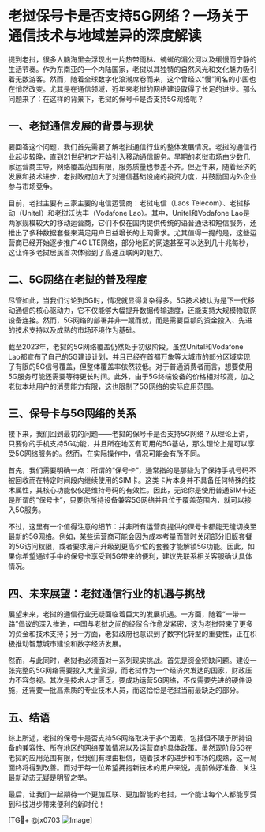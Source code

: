 # 老挝保号卡是否支持5G网络？一场关于通信技术与地域差异的深度解读

提到老挝，很多人脑海里会浮现出一片热带雨林、蜿蜒的湄公河以及缓慢而宁静的生活节奏。作为东南亚的一个内陆国家，老挝以其独特的自然风光和文化魅力吸引着无数游客。然而，随着全球数字化浪潮席卷而来，这个曾经以“慢”闻名的小国也在悄然改变。尤其是在通信领域，近年来老挝的网络建设取得了长足的进步。那么问题来了：在这样的背景下，老挝的保号卡是否支持5G网络呢？

## 一、老挝通信发展的背景与现状

要回答这个问题，我们首先需要了解老挝通信行业的整体发展情况。老挝的通信行业起步较晚，直到21世纪初才开始引入移动通信服务。早期的老挝市场由少数几家运营商主导，网络覆盖范围有限，服务质量也参差不齐。但近年来，随着经济的发展和技术进步，老挝政府加大了对通信基础设施的投资力度，并鼓励国内外企业参与市场竞争。

目前，老挝主要有三家主要的电信运营商：老挝电信（Laos Telecom）、老挝移动（Unitel）和老挝沃达丰（Vodafone Lao）。其中，Unitel和Vodafone Lao是两家规模较大的移动运营商，它们不仅在国内提供传统的语音通话和短信服务，还推出了多种数据套餐来满足用户日益增长的上网需求。尤其值得一提的是，这些运营商已经开始逐步推广4G LTE网络，部分地区的网速甚至可以达到几十兆每秒，这让许多老挝居民首次体验到了高速互联网的魅力。

## 二、5G网络在老挝的普及程度

尽管如此，当我们讨论到5G时，情况就显得复杂得多。5G技术被认为是下一代移动通信的核心驱动力，它不仅能够大幅提升数据传输速度，还能支持大规模物联网设备连接。然而，5G网络的部署并非一蹴而就，而是需要巨额的资金投入、先进的技术支持以及成熟的市场环境作为基础。

截至2023年，老挝的5G网络覆盖仍然处于初级阶段。虽然Unitel和Vodafone Lao都宣布了自己的5G建设计划，并且已经在首都万象等大城市的部分区域实现了有限的5G信号覆盖，但整体覆盖率依然较低。对于普通消费者而言，想要使用5G服务可能还需要等待更长时间。此外，由于5G终端设备的价格相对较高，加之老挝本地用户的消费能力有限，这也限制了5G网络的实际应用范围。

## 三、保号卡与5G网络的关系

接下来，我们回到最初的问题——老挝的保号卡是否支持5G网络？从理论上讲，只要你的手机支持5G功能，并且所在地区有可用的5G基站，那么理论上是可以享受5G网络服务的。然而，在实际操作中，情况可能会有所不同。

首先，我们需要明确一点：所谓的“保号卡”，通常指的是那些为了保持手机号码不被回收而在特定时间段内继续使用的SIM卡。这类卡片本身并不具备任何特殊的技术属性，其核心功能仅仅是维持号码的有效性。因此，无论你是使用普通SIM卡还是所谓的“保号卡”，只要你所持设备兼容5G网络并且位于覆盖范围内，就可以接入5G服务。

不过，这里有一个值得注意的细节：并非所有运营商提供的保号卡都能无缝切换至最新的5G网络。例如，某些运营商可能会因为成本考量而暂时关闭部分旧版套餐的5G访问权限，或者要求用户升级到更高价位的套餐才能解锁5G功能。因此，如果你希望通过手中的保号卡享受到5G带来的便利，建议先联系相关客服确认具体情况。

## 四、未来展望：老挝通信行业的机遇与挑战

展望未来，老挝的通信行业无疑面临着巨大的发展机遇。一方面，随着“一带一路”倡议的深入推进，中国与老挝之间的经贸合作愈发紧密，这为老挝带来了更多的资金和技术支持；另一方面，老挝政府也意识到了数字化转型的重要性，正在积极推动智慧城市建设和数字经济发展。

然而，与此同时，老挝也必须面对一系列现实挑战。首先是资金短缺问题。建设一张完整的5G网络需要投入大量资源，而老挝作为一个经济欠发达的国家，财政压力不容忽视。其次是技术人才匮乏。要成功运营5G网络，不仅需要先进的硬件设施，还需要一批高素质的专业技术人员，而这恰恰是老挝当前最缺乏的部分。

## 五、结语

综上所述，老挝的保号卡是否支持5G网络取决于多个因素，包括但不限于所持设备的兼容性、所在地区的网络覆盖情况以及运营商的具体政策。虽然现阶段5G在老挝的应用范围有限，但我们有理由相信，随着技术的进步和市场的成熟，这一局面终将得到改善。而对于每一位希望拥抱新技术的用户来说，提前做好准备、关注最新动态无疑是明智之举。

最后，让我们一起期待一个更加互联、更加智能的老挝，一个能让每个人都能享受到科技进步带来便利的新时代！

[TG💪+ @jx0703 ![Image](https://github.com/user-attachments/assets/dbca1d08-cadb-493c-b0ec-ad6f7a83f270)]